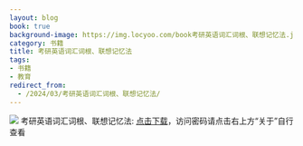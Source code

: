 ```yaml
---
layout: blog
book: true
background-image: https://img.locyoo.com/book考研英语词汇词根、联想记忆法.jpg
category: 书籍
title: 考研英语词汇词根、联想记忆法
tags:
- 书籍
- 教育
redirect_from:
  - /2024/03/考研英语词汇词根、联想记忆法/
---
```

![](https://img.locyoo.com/book考研英语词汇词根、联想记忆法.jpg)
考研英语词汇词根、联想记忆法: <a name = "ref1" href="https://url18.ctfile.com/f/50983618-1380724711-8d9973?p=3619">点击下载</a>，访问密码请点击右上方“关于”自行查看